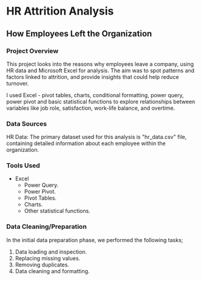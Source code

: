 # HR Attrition Analysis
## How Employees Left the Organization

### Project Overview

This project looks into the reasons why employees leave a company, using HR data and Microsoft Excel for analysis. The aim was to spot patterns and factors linked to attrition, and provide insights that could help reduce turnover.

I used Excel - pivot tables, charts, conditional formatting, power query, power pivot and basic statistical functions to explore relationships between variables like job role, satisfaction, work-life balance, and overtime.

### Data Sources

HR Data: The primary dataset used for this analysis is "hr_data.csv" file, containing detailed information about each employee within the organization.

### Tools Used

- Excel
  - Power Query.
  - Power Pivot.
  - Pivot Tables.
  - Charts.
  - Other statistical functions.
 
### Data Cleaning/Preparation

In the initial data preparation phase, we performed the following tasks;
1. Data loading and inspection.
2. Replacing missing values.
3. Removing duplicates.
4. Data cleaning and formatting.
